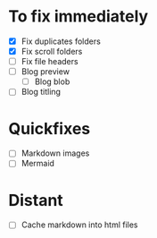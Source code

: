 
# To fix immediately

- [x] Fix duplicates folders
- [x] Fix scroll folders
- [ ] Fix file headers
- [ ] Blog preview
	- [ ] Blog blob
- [ ] Blog titling

# Quickfixes

- [ ] Markdown images
- [ ] Mermaid

# Distant

- [ ] Cache markdown into html files
